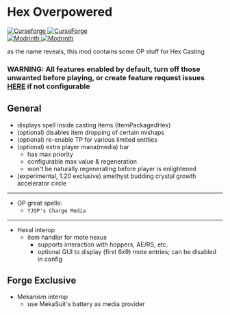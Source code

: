 # Hex Overpowered

[![Curseforge](https://badges.moddingx.org/curseforge/versions/1173074) ![CurseForge](https://badges.moddingx.org/curseforge/downloads/1173074)](https://www.curseforge.com/minecraft/mc-mods/hexoverpowered)  
[![Modrinth](https://badges.moddingx.org/modrinth/versions/PkhtCPsD) ![Modrinth](https://badges.moddingx.org/modrinth/downloads/PkhtCPsD)](https://modrinth.com/mod/hexoverpowered)

as the name reveals, this mod contains some OP stuff for Hex Casting

### WARNING: All features enabled by default, turn off those unwanted before playing, or create feature request issues [HERE](https://github.com/YukkuriC/HexOverpowered/issues) if not configurable

## General

-   displays spell inside casting items (ItemPackagedHex)
-   (optional) disables item dropping of certain mishaps
-   (optional) re-enable TP for various limited entities
-   (optional) extra player mana(media) bar
    -   has max priority
    -   configurable max value & regeneration
    -   won't be naturally regenerating before player is enlightened
-   (experimental, 1.20 exclusive) amethyst budding crystal growth accelerator circle

---

-   OP great spells:
    -   `YJSP's Charge Media`

---

-   Hexal interop
    -   item handler for mote nexus
        -   supports interaction with hoppers, AE/RS, etc.
        -   optional GUI to display (first 6x9) mote entries; can be disabled in config

## Forge Exclusive

-   Mekanism interop
    -   use MekaSuit's battery as media provider
